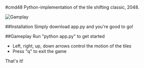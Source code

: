 #cmd48
Python-implementation of the tile shifting classic, 2048.

![Gamplay](img/game_fig?raw=true)

##Installation
Simply download app.py and you're good to go!

##Gameplay
Run "python app.py" to get started
* Left, right, up, down arrows control the motion of the tiles
* Press "q" to exit the game

That's it!
